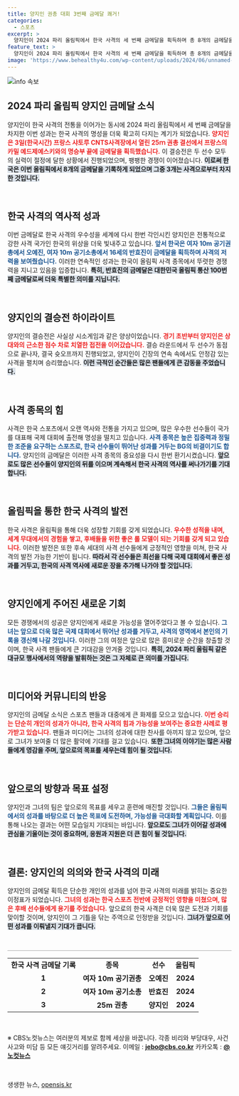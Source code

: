 ```yaml
---
title: 양지인 권총 대회 3번째 금메달 쾌거!
categories:
  - 스포츠
excerpt: >
  양지인이 2024 파리 올림픽에서 한국 사격의 세 번째 금메달을 획득하며 총 8개의 금메달을 기록했다! 뜨거운 접전 끝에 전투를 승리로 이끈 그의 화려한 사격 실력, 자세히 알아보세요!
feature_text: >
  양지인이 2024 파리 올림픽에서 한국 사격의 세 번째 금메달을 획득하며 총 8개의 금메달을 기록했다! 뜨거운 접전 끝에 전투를 승리로 이끈 그의 화려한 사격 실력, 자세히 알아보세요!
image: 'https://www.behealthy4u.com/wp-content/uploads/2024/06/unnamed-file.png'
---
```


<p><img src="https://www.behealthy4u.com/wp-content/uploads/2024/06/unnamed-file.png" alt="info 속보" /></p>

<h2 data-ke-size="size26">2024 파리 올림픽 양지인 금메달 소식</h2>

<p data-ke-size="size16">양지인이 한국 사격의 전통을 이어가는 동시에 2024 파리 올림픽에서 세 번째 금메달을 차지한 이번 성과는 한국 사격의 명성을 더욱 확고히 다지는 계기가 되었습니다. <b><span style="color: #ee2323;">양지인은 3일(한국시간) 프랑스 샤토루 CNTS사격장에서 열린 25ｍ 권총 결선에서 프랑스의 카밀 예드제예스키와의 명승부 끝에 금메달을 획득했습니다.</span></b> 이 결승전은 두 선수 모두의 실력이 절정에 달한 상황에서 진행되었으며, 팽팽한 경쟁이 이어졌습니다. <b><span style="background-color: #21538527;">이로써 한국은 이번 올림픽에서 8개의 금메달을 기록하게 되었으며 그중 3개는 사격으로부터 차지한 것입니다.</span></b></p>

<p data-ke-size="size16">&nbsp;</p>

<h2 data-ke-size="size26">한국 사격의 역사적 성과</h2>

<p data-ke-size="size16">이번 금메달로 한국 사격의 우수성을 세계에 다시 한번 각인시킨 양지인은 전통적으로 강한 사격 국가인 한국의 위상을 더욱 빛내주고 있습니다. <b><span style="color: #1a5490;">앞서 한국은 여자 10m 공기권총에서 오예진, 여자 10m 공기소총에서 16세의 반효진이 금메달을 획득하며 사격의 저력을 보여줬습니다.</span></b> 이러한 연속적인 성과는 한국이 올림픽 사격 종목에서 뚜렷한 경쟁력을 지니고 있음을 입증합니다. <b><span style="background-color: #21538527;">특히, 반효진의 금메달은 대한민국 올림픽 통산 100번째 금메달로써 더욱 특별한 의미를 지닙니다.</span></b></p>

<p data-ke-size="size16">&nbsp;</p>

<h2 data-ke-size="size26">양지인의 결승전 하이라이트</h2>

<p data-ke-size="size16">양지인의 결승전은 사실상 시소게임과 같은 양상이었습니다. <b><span style="color: #ee2323;">경기 초반부터 양지인은 상대와의 근소한 점수 차로 치열한 접전을 이어갔습니다.</span></b> 결승 라운드에서 두 선수가 동점으로 끝나자, 결국 슛오프까지 진행되었고, 양지인이 긴장의 연속 속에서도 안정감 있는 사격을 펼치며 승리했습니다. <b><span style="background-color: #21538527;">이런 극적인 순간들은 많은 팬들에게 큰 감동을 주었습니다.</span></b></p>

<p data-ke-size="size16">&nbsp;</p>

<h2 data-ke-size="size26">사격 종목의 힘</h2>

<p data-ke-size="size16">사격은 한국 스포츠에서 오랜 역사와 전통을 가지고 있으며, 많은 우수한 선수들이 국가를 대표해 국제 대회에 출전해 명성을 떨치고 있습니다. <b><span style="color: #1a5490;">사격 종목은 높은 집중력과 정밀한 조준을 요구하는 스포츠로, 한국 선수들이 뛰어난 성과를 거두는 BG의 비결이기도 합니다.</span></b> 양지인의 금메달은 이러한 사격 종목의 중요성을 다시 한번 환기시켰습니다. <b><span style="background-color: #21538527;">앞으로도 많은 선수들이 양지인의 뒤를 이으며 계속해서 한국 사격의 역사를 써나가기를 기대합니다.</span></b></p>

<p data-ke-size="size16">&nbsp;</p>

<h2 data-ke-size="size26">올림픽을 통한 한국 사격의 발전</h2>

<p data-ke-size="size16">한국 사격은 올림픽을 통해 더욱 성장할 기회를 갖게 되었습니다. <b><span style="color: #ee2323;">우수한 성적을 내며, 세계 무대에서의 경험을 쌓고, 후배들을 위한 좋은 롤 모델이 되는 기회를 갖게 되고 있습니다.</span></b> 이러한 발전은 또한 후속 세대의 사격 선수들에게 긍정적인 영향을 미쳐, 한국 사격의 발전 가능한 기반이 됩니다. <b><span style="background-color: #21538527;">따라서 각 선수들은 최선을 다해 국제 대회에서 좋은 성과를 거두고, 한국의 사격 역사에 새로운 장을 추가해 나가야 할 것입니다.</span></b></p>

<p data-ke-size="size16">&nbsp;</p>

<h2 data-ke-size="size26">양지인에게 주어진 새로운 기회</h2>

<p data-ke-size="size16">모든 경쟁에서의 성공은 양지인에게 새로운 가능성을 열어주었다고 볼 수 있습니다. <b><span style="color: #1a5490;">그녀는 앞으로 더욱 많은 국제 대회에서 뛰어난 성과를 거두고, 사격의 영역에서 본인의 기록을 갱신해 나갈 것입니다.</span></b> 이러한 그의 여정은 앞으로 많은 흥미로운 순간을 창출할 것이며, 한국 사격 팬들에게 큰 기대감을 안겨줄 것입니다. <b><span style="background-color: #21538527;">특히, 2024 파리 올림픽 같은 대규모 행사에서의 역량을 발휘하는 것은 그 자체로 큰 의미를 가집니다.</span></b></p>

<p data-ke-size="size16">&nbsp;</p>

<h2 data-ke-size="size26">미디어와 커뮤니티의 반응</h2>

<p data-ke-size="size16">양지인의 금메달 소식은 스포츠 팬들과 대중에게 큰 화제를 모으고 있습니다. <b><span style="color: #ee2323;">이번 승리는 단순히 개인의 성과가 아니라, 한국 사격의 힘과 가능성을 보여주는 중요한 사례로 평가받고 있습니다.</span></b> 팬들과 미디어는 그녀의 성과에 대한 찬사를 아끼지 않고 있으며, 앞으로 그녀가 보여줄 더 많은 활약에 기대를 걸고 있습니다. <b><span style="background-color: #21538527;">또한 그녀의 이야기는 많은 사람들에게 영감을 주며, 앞으로의 목표를 세우는데 힘이 될 것입니다.</span></b></p>

<p data-ke-size="size16">&nbsp;</p>

<h2 data-ke-size="size26">앞으로의 방향과 목표 설정</h2>

<p data-ke-size="size16">양지인과 그녀의 팀은 앞으로의 목표를 세우고 훈련에 매진할 것입니다. <b><span style="color: #1a5490;">그들은 올림픽에서의 성과를 바탕으로 더 높은 목표에 도전하며, 가능성을 극대화할 계획입니다.</span></b> 이를 통해 나오는 결과는 어떤 모습일지 기대되는 바입니다. <b><span style="background-color: #21538527;">앞으로도 그녀가 이어갈 성과에 관심을 기울이는 것이 중요하며, 응원과 지원은 더 큰 힘이 될 것입니다.</span></b></p>

<p data-ke-size="size16">&nbsp;</p>

<h2 data-ke-size="size26">결론: 양지인의 의의와 한국 사격의 미래</h2>

<p data-ke-size="size16">양지인의 금메달 획득은 단순한 개인의 성과를 넘어 한국 사격의 미래를 밝히는 중요한 이정표가 되었습니다. <b><span style="color: #ee2323;">그녀의 성과는 한국 스포츠 전반에 긍정적인 영향을 미쳤으며, 많은 후배 선수들에게 용기를 주었습니다.</span></b> 앞으로의 한국 사격은 더욱 많은 도전과 기회를 맞이할 것이며, 양지인이 그 기틀을 닦는 주역으로 인정받을 것입니다. <b><span style="background-color: #21538527;">그녀가 앞으로 어떤 성과를 이뤄낼지 기대가 큽니다.</span></b></p>

<p data-ke-size="size16">&nbsp;</p>

<hr style="height:1px;border:none;background-color:#aaa;"/>

<table style="width: 100%; border-collapse: collapse;">
<tr>
<td style="text-align: center; height: 17px;"><b>한국 사격 금메달 기록</b></td>
<td style="text-align: center; height: 17px;"><b>종목</b></td>
<td style="text-align: center; height: 17px;"><b>선수</b></td>
<td style="text-align: center; height: 17px;"><b>올림픽</b></td>
</tr>
<tr>
<td style="text-align: center; height: 17px;"><b>1</b></td>
<td style="text-align: center; height: 17px;"><b>여자 10m 공기권총</b></td>
<td style="text-align: center; height: 17px;"><b>오예진</b></td>
<td style="text-align: center; height: 17px;"><b>2024</b></td>
</tr>
<tr>
<td style="text-align: center; height: 17px;"><b>2</b></td>
<td style="text-align: center; height: 17px;"><b>여자 10m 공기소총</b></td>
<td style="text-align: center; height: 17px;"><b>반효진</b></td>
<td style="text-align: center; height: 17px;"><b>2024</b></td>
</tr>
<tr>
<td style="text-align: center; height: 17px;"><b>3</b></td>
<td style="text-align: center; height: 17px;"><b>25m 권총</b></td>
<td style="text-align: center; height: 17px;"><b>양지인</b></td>
<td style="text-align: center; height: 17px;"><b>2024</b></td>
</tr>
</table>

<p data-ke-size="size16">&nbsp;</p>

<p data-ke-size="size16">※ CBS노컷뉴스는 여러분의 제보로 함께 세상을 바꿉니다. 각종 비리와 부당대우, 사건사고와 미담 등 모든 얘깃거리를 알려주세요. 이메일 : <b><a href="mailto:jebo@cbs.co.kr">jebo@cbs.co.kr</a></b> 카카오톡 : <b><a href="https://url.kr/b71afn">@노컷뉴스</a></b></p>

<p data-ke-size="size16">&nbsp;</p>
생생한 뉴스, <a href="https://opensis.kr" rel="dofollow">opensis.kr</a>


